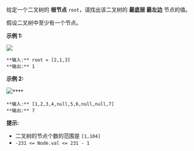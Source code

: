 给定一个二叉树的 **根节点** `root`，请找出该二叉树的 **最底层 最左边** 节点的值。

假设二叉树中至少有一个节点。

**示例 1:**

![](https://assets.leetcode.com/uploads/2020/12/14/tree1.jpg)

    
    
    **输入:** root = [2,1,3]
    **输出:** 1
    

**示例 2:**

![](https://assets.leetcode.com/uploads/2020/12/14/tree2.jpg)****

    
    
    **输入:** [1,2,3,4,null,5,6,null,null,7]
    **输出:** 7
    

**提示:**

  * 二叉树的节点个数的范围是 `[1,104]`
  * `-231 <= Node.val <= 231 - 1`

